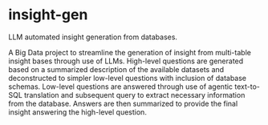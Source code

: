 # insight-gen
LLM automated insight generation from databases.

A Big Data project to streamline the generation of insight from multi-table insight bases through use of LLMs.
High-level questions are generated based on a summarized description of the available datasets and deconstructed to simpler low-level questions with inclusion of database schemas. Low-level questions are answered through use of agentic text-to-SQL translation and subsequent query to extract necessary information from the database.
Answers are then summarized to provide the final insight answering the high-level question.

